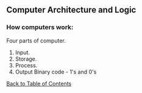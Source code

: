 ## Computer Architecture and Logic
### How computers work:
  Four parts of computer. 
  1. Input.
  2. Storage. 
  3. Process.
  4. Output
  Binary code - 1's and 0's
  
[Back to Table of Contents](https://karenmal.github.io/Reading-notes-JavaScript-102/)
